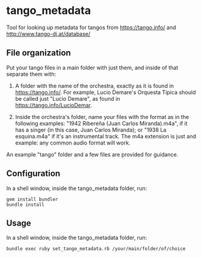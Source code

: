 tango_metadata
==============

Tool for looking up metadata for tangos from https://tango.info/ and http://www.tango-dj.at/database/

File organization
-----------------

Put your tango files in a main folder with just them, and inside of that separate them with:

1. A folder with the name of the orchestra, exactly as it is found in https://tango.info/. For example, Lucio Demare's Orquesta Típica should be called just "Lucio Demare", as found in https://tango.info/LucioDemar.

2. Inside the orchestra's folder, name your files with the format as in the following examples: "1942 Ribereña (Juan Carlos Miranda).m4a", if it has a singer (in this case, Juan Carlos Miranda); or "1938 La esquina.m4a" if it's an instrumental track. The m4a extension is just and example: any common audio format will work.

An example "tango" folder and a few files are provided for guidance.

Configuration
-----------------

In a shell window, inside the tango_metadata folder, run:

```
gem install bundler
bundle install
```

Usage
-----

In a shell window, inside the tango_metadata folder, run:

```
bundle exec ruby set_tango_metadata.rb /your/main/folder/of/choice
```
